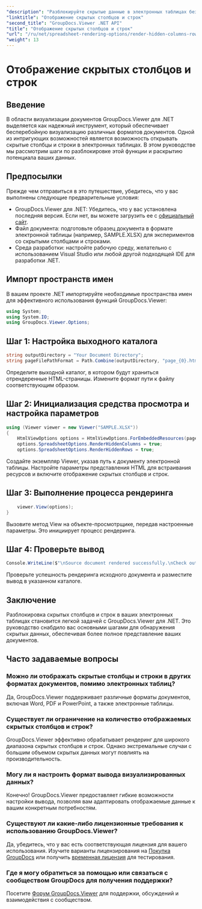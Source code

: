 ```yaml
---
"description": "Разблокируйте скрытые данные в электронных таблицах без усилий с помощью GroupDocs.Viewer для .NET. Следуйте нашему пошаговому руководству, чтобы раскрыть скрытые столбцы и строки."
"linktitle": "Отображение скрытых столбцов и строк"
"second_title": "GroupDocs.Viewer .NET API"
"title": "Отображение скрытых столбцов и строк"
"url": "/ru/net/spreadsheet-rendering-options/render-hidden-columns-rows/"
"weight": 13
---
```


# Отображение скрытых столбцов и строк

## Введение
В области визуализации документов GroupDocs.Viewer для .NET выделяется как надежный инструмент, который обеспечивает бесперебойную визуализацию различных форматов документов. Одной из интригующих возможностей является возможность открывать скрытые столбцы и строки в электронных таблицах. В этом руководстве мы рассмотрим шаги по разблокировке этой функции и раскрытию потенциала ваших данных.
## Предпосылки
Прежде чем отправиться в это путешествие, убедитесь, что у вас выполнены следующие предварительные условия:
- GroupDocs.Viewer для .NET: Убедитесь, что у вас установлена последняя версия. Если нет, вы можете загрузить ее с [официальный сайт](https://releases.groupdocs.com/viewer/net/).
- Файл документа: подготовьте образец документа в формате электронной таблицы (например, SAMPLE.XLSX) для экспериментов со скрытыми столбцами и строками.
- Среда разработки: настройте рабочую среду, желательно с использованием Visual Studio или любой другой подходящей IDE для разработки .NET.
## Импорт пространств имен
В вашем проекте .NET импортируйте необходимые пространства имен для эффективного использования функций GroupDocs.Viewer:
```csharp
using System;
using System.IO;
using GroupDocs.Viewer.Options;
```
## Шаг 1: Настройка выходного каталога
```csharp
string outputDirectory = "Your Document Directory";
string pageFilePathFormat = Path.Combine(outputDirectory, "page_{0}.html");
```
Определите выходной каталог, в котором будут храниться отрендеренные HTML-страницы. Измените формат пути к файлу соответствующим образом.
## Шаг 2: Инициализация средства просмотра и настройка параметров
```csharp
using (Viewer viewer = new Viewer("SAMPLE.XLSX"))
{
    HtmlViewOptions options = HtmlViewOptions.ForEmbeddedResources(pageFilePathFormat);
    options.SpreadsheetOptions.RenderHiddenColumns = true;
    options.SpreadsheetOptions.RenderHiddenRows = true;
```
Создайте экземпляр Viewer, указав путь к документу электронной таблицы. Настройте параметры представления HTML для встраивания ресурсов и включите отображение скрытых столбцов и строк.
## Шаг 3: Выполнение процесса рендеринга
```csharp
    viewer.View(options);
}
```
Вызовите метод View на объекте-просмотрщике, передав настроенные параметры. Это инициирует процесс рендеринга.
## Шаг 4: Проверьте вывод
```csharp
Console.WriteLine($"\nSource document rendered successfully.\nCheck output in {outputDirectory}.");
```
Проверьте успешность рендеринга исходного документа и разместите вывод в указанном каталоге.
## Заключение
Разблокировка скрытых столбцов и строк в ваших электронных таблицах становится легкой задачей с GroupDocs.Viewer для .NET. Это руководство снабдило вас основными шагами для обнаружения скрытых данных, обеспечивая более полное представление ваших документов.
## Часто задаваемые вопросы
### Можно ли отображать скрытые столбцы и строки в других форматах документов, помимо электронных таблиц?
Да, GroupDocs.Viewer поддерживает различные форматы документов, включая Word, PDF и PowerPoint, а также электронные таблицы.
### Существует ли ограничение на количество отображаемых скрытых столбцов и строк?
GroupDocs.Viewer эффективно обрабатывает рендеринг для широкого диапазона скрытых столбцов и строк. Однако экстремальные случаи с большим объемом скрытых данных могут повлиять на производительность.
### Могу ли я настроить формат вывода визуализированных данных?
Конечно! GroupDocs.Viewer предоставляет гибкие возможности настройки вывода, позволяя вам адаптировать отображаемые данные к вашим конкретным потребностям.
### Существуют ли какие-либо лицензионные требования к использованию GroupDocs.Viewer?
Да, убедитесь, что у вас есть соответствующая лицензия для вашего использования. Изучите варианты лицензирования на [Покупка GroupDocs](https://purchase.groupdocs.com/buy) или получить [временная лицензия](https://purchase.groupdocs.com/temporary-license/) для тестирования.
### Где я могу обратиться за помощью или связаться с сообществом GroupDocs для получения поддержки?
Посетите [Форум GroupDocs.Viewer](https://forum.groupdocs.com/c/viewer/9) для поддержки, обсуждений и взаимодействия с сообществом.